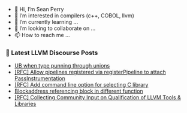 - 👋 Hi, I’m Sean Perry
- 👀 I’m interested in compilers (c++, COBOL, llvm)
- 🌱 I’m currently learning ...
- 💞️ I’m looking to collaborate on ...
- 📫 How to reach me ...

<!---
s66perry/s66perry is a ✨ special ✨ repository because its `README.md` (this file) appears on your GitHub profile.
You can click the Preview link to take a look at your changes.
--->
### 📕 Latest LLVM Discourse Posts

<!-- DISCOURSE-LLVM:START -->
- [UB when type punning through unions](https://discourse.llvm.org/t/ub-when-type-punning-through-unions/88527#post_19)
- [[RFC] Allow pipelines registered via registerPipeline to attach PassInstrumentation](https://discourse.llvm.org/t/rfc-allow-pipelines-registered-via-registerpipeline-to-attach-passinstrumentation/88572#post_1)
- [[RFC] Add command line option for selecting C library](https://discourse.llvm.org/t/rfc-add-command-line-option-for-selecting-c-library/87335#post_17)
- [Blockaddress referencing block in different function](https://discourse.llvm.org/t/blockaddress-referencing-block-in-different-function/88570#post_1)
- [[RFC] Collecting Community Input on Qualification of LLVM Tools &amp; Libraries](https://discourse.llvm.org/t/rfc-collecting-community-input-on-qualification-of-llvm-tools-libraries/88569#post_1)
<!-- DISCOURSE-LLVM:END -->
